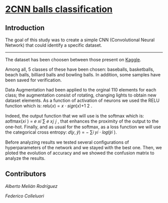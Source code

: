 <h1><a href="https://github.com/fd-col/Neural-network-balls-clasificacion">2CNN balls classification</a></h1>
<h2>Introduction</h2>
<p>The goal of this study was to create a simple CNN (Convolutional Neural Network) that could identify a specific dataset. </p>
<hr>
<p>The dataset has been choosen between those present on <a href="https://www.kaggle.com/">Kaggle</a>.

Among all, 5 classes of these have been chosen: baseballs, basketballs, beach balls, billiard balls and bowling balls. In addition, some samples have been saved for verification.

  Data Augmentation had been applied to the orginal 110 elements for each class; the augmentation consist of rotating, changing lights to obtain new dataset elements. As a function of activation of neurons we used the RELU function which is: 
𝑟𝑒𝑙𝑢(𝑥) = 𝑥 · 𝑠𝑖𝑔𝑛(𝑥)+1 2 .

 Indeed, the output function that we will use is the softmax which is: 𝑠𝑜𝑓𝑡𝑚𝑎𝑥(𝑥𝑖 ) = 𝑒 𝑥𝑖 ∑ 𝑒 𝑥𝑗 𝑗 , that enhances the proximity of the output to the one-hot. Finally, and as usual for the softmax, as a loss function we will use the categorical cross entropy: 𝑑(𝑦, 𝑦̂) = − ∑𝑖 𝑦𝑖 · 𝑙𝑜𝑔(𝑦̂𝑖 ).

  Before analyzing results we tested several configurations of hyperparameters of the network and we stayed with the best one. Then, we ploted the evolution of accuracy and we showed the confusion matrix to analyze the results.</p>
 
 <h2>Contributors</h2>
 <p><em>Alberto Melián Rodríguez</em></p>
 <p><em>Federico Colleluori</em></p>
